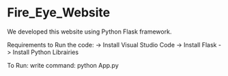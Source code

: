 # Fire_Eye_Website
We developed this website using Python Flask framework. 

Requirements to Run the code:
-> Install Visual Studio Code
-> Install Flask
-> Install Python Librairies 

 To Run: 
 write command: python App.py
 


